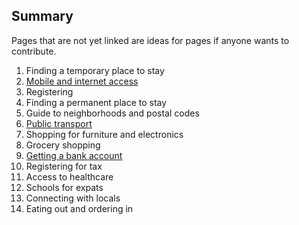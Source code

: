 ## Summary

Pages that are not yet linked are ideas for pages if anyone wants to contribute.

1. Finding a temporary place to stay
1. [Mobile and internet access](/pages/mobile-phones.md)
1. Registering
1. Finding a permanent place to stay
1. Guide to neighborhoods and postal codes
1. [Public transport](/pages/public-transport.md)
1. Shopping for furniture and electronics
1. Grocery shopping
1. [Getting a bank account](/pages/bank-account.md)
1. Registering for tax
1. Access to healthcare
1. Schools for expats
1. Connecting with locals
1. Eating out and ordering in
